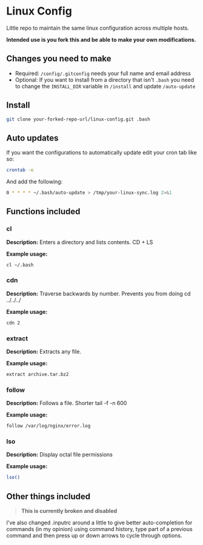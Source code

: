 # Linux Config
Little repo to maintain the same linux configuration across multiple hosts. 

**Intended use is you fork this and be able to make your own modifications.**

## Changes you need to make

* Required: `/config/.gitconfig` needs your full name and email address
* Optional: If you want to install from a directory that isn't `.bash` you need to change the `INSTALL_DIR` variable in `/install` and update `/auto-update`

## Install
```sh
git clone your-forked-repo-url/linux-config.git .bash
```

## Auto updates

If you want the configurations to automatically update edit your cron tab like so:

```sh 
crontab -e 
```

And add the following: 

```sh
0 * * * * ~/.bash/auto-update > /tmp/your-linux-sync.log 2>&1
```

## Functions included

### cl 
**Description:** Enters a directory and lists contents. CD + LS

**Example usage:** 
```sh
cl ~/.bash
```

### cdn
**Description:** Traverse backwards by number. Prevents you from doing cd ../../../

**Example usage:**
```sh
cdn 2
```

### extract
**Description:** Extracts any file.

**Example usage:**
```sh
extract archive.tar.bz2
```

### follow
**Description:** Follows a file. Shorter tail -f -n 600

**Example usage:**
```sh
follow /var/log/nginx/error.log
```

### lso
**Description:** Display octal file permissions

**Example usage:**
```sh
lso()
```

## Other things included

> **This is currently broken and disabled**

I've also changed .inputrc around a little to give better auto-completion for commands (in my opinion) using command history, type part of a previous command and then press up or down arrows to cycle through options.
